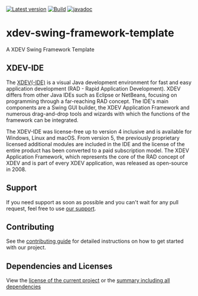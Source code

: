 [![Latest version](https://img.shields.io/maven-central/v/com.xdev-software/xdev-swing-framework-template)](https://mvnrepository.com/artifact/com.xdev-software/xdev-swing-framework-template)
[![Build](https://img.shields.io/github/actions/workflow/status/xdev-software/xdev-swing-framework-template/checkBuild.yml?branch=develop)](https://github.com/xdev-software/xdev-swing-framework-template/actions/workflows/checkBuild.yml?query=branch%3Adevelop)
[![javadoc](https://javadoc.io/badge2/com.xdev-software/xdev-swing-framework-template/javadoc.svg)](https://javadoc.io/doc/com.xdev-software/xdev-swing-framework-template) 
# xdev-swing-framework-template

A XDEV Swing Framework Template

## XDEV-IDE
The [XDEV(-IDE)](https://xdev.software/en/products/swing-builder) is a visual Java development environment for fast and easy application development (RAD - Rapid Application Development). XDEV differs from other Java IDEs such as Eclipse or NetBeans, focusing on programming through a far-reaching RAD concept. The IDE's main components are a Swing GUI builder, the XDEV Application Framework and numerous drag-and-drop tools and wizards with which the functions of the framework can be integrated.

The XDEV-IDE was license-free up to version 4 inclusive and is available for Windows, Linux and macOS. From version 5, the previously proprietary licensed additional modules are included in the IDE and the license of the entire product has been converted to a paid subscription model. The XDEV Application Framework, which represents the core of the RAD concept of XDEV and is part of every XDEV application, was released as open-source in 2008.

## Support
If you need support as soon as possible and you can't wait for any pull request, feel free to use [our support](https://xdev.software/en/services/support).

## Contributing
See the [contributing guide](./CONTRIBUTING.md) for detailed instructions on how to get started with our project.

## Dependencies and Licenses
View the [license of the current project](LICENSE) or the [summary including all dependencies](https://xdev-software.github.io/xdev-swing-framework-template/dependencies/)

